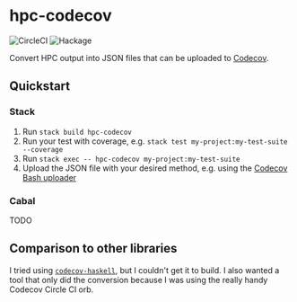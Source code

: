 # hpc-codecov

![CircleCI](https://img.shields.io/circleci/build/github/LeapYear/hpc-codecov)
![Hackage](https://img.shields.io/hackage/v/hpc-codecov)

Convert HPC output into JSON files that can be uploaded to [Codecov](https://codecov.io).

## Quickstart

### Stack

1. Run `stack build hpc-codecov`
1. Run your test with coverage, e.g. `stack test my-project:my-test-suite --coverage`
1. Run `stack exec -- hpc-codecov my-project:my-test-suite`
1. Upload the JSON file with your desired method, e.g. using the
   [Codecov Bash uploader](https://docs.codecov.io/docs/about-the-codecov-bash-uploader)

### Cabal

TODO

## Comparison to other libraries

I tried using [`codecov-haskell`](http://hackage.haskell.org/package/codecov-haskell),
but I couldn't get it to build. I also wanted a tool that only did the conversion
because I was using the really handy Codecov Circle CI orb.
